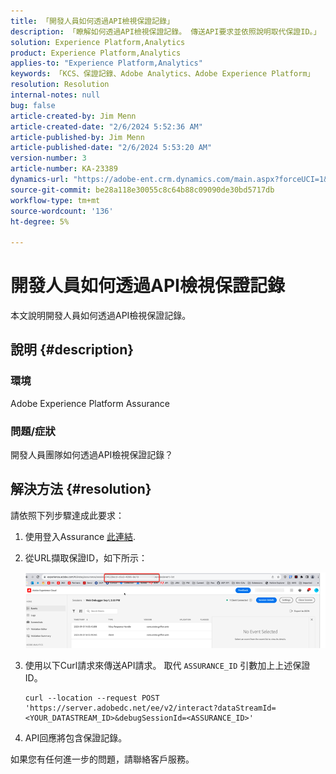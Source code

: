 ```yaml
---
title: 「開發人員如何透過API檢視保證記錄」
description: 「瞭解如何透過API檢視保證記錄。 傳送API要求並依照說明取代保證ID。」
solution: Experience Platform,Analytics
product: Experience Platform,Analytics
applies-to: "Experience Platform,Analytics"
keywords: 「KCS、保證記錄、Adobe Analytics、Adobe Experience Platform」
resolution: Resolution
internal-notes: null
bug: false
article-created-by: Jim Menn
article-created-date: "2/6/2024 5:52:36 AM"
article-published-by: Jim Menn
article-published-date: "2/6/2024 5:53:20 AM"
version-number: 3
article-number: KA-23389
dynamics-url: "https://adobe-ent.crm.dynamics.com/main.aspx?forceUCI=1&pagetype=entityrecord&etn=knowledgearticle&id=433543e7-b3c4-ee11-9079-6045bd006268"
source-git-commit: be28a118e30055c8c64b88c09090de30bd5717db
workflow-type: tm+mt
source-wordcount: '136'
ht-degree: 5%

---
```


# 開發人員如何透過API檢視保證記錄


本文說明開發人員如何透過API檢視保證記錄。

## 說明 {#description}


### 環境

Adobe Experience Platform Assurance

### 問題/症狀

開發人員團隊如何透過API檢視保證記錄？


## 解決方法 {#resolution}


請依照下列步驟達成此要求：

1. 使用登入Assurance [此連結](https://experience.adobe.com/assurance).
2. 從URL擷取保證ID，如下所示：

   ![](assets/41e62e4b-3ba0-ee11-be37-6045bd006239.png)
3. 使用以下Curl請求來傳送API請求。 取代 `ASSURANCE_ID` 引數加上上述保證ID。<br>


   ```
   curl --location --request POST 'https://server.adobedc.net/ee/v2/interact?dataStreamId= <YOUR_DATASTREAM_ID>&debugSessionId=<ASSURANCE_ID>'
   ```


4. API回應將包含保證記錄。


如果您有任何進一步的問題，請聯絡客戶服務。
